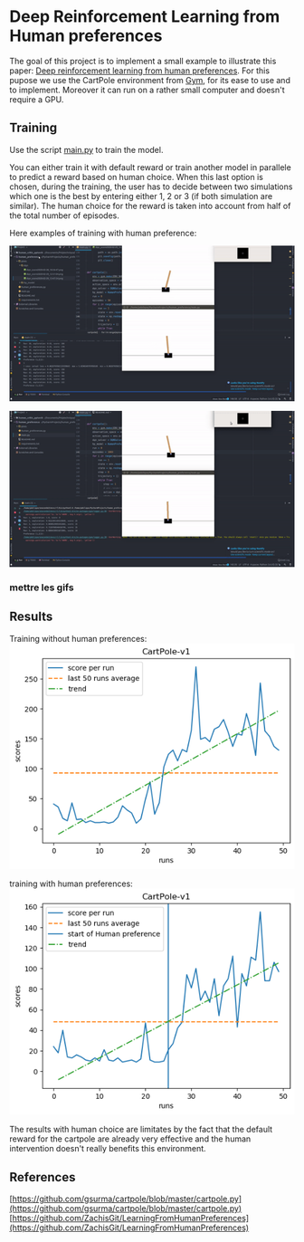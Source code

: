 # Deep Reinforcement Learning from Human preferences

The goal of this project is to implement a small example to illustrate this paper: 
[Deep reinforcement learning from human preferences](https://arxiv.org/pdf/1706.03741.pdf). For this pupose we use the 
CartPole environment from [Gym](https://gym.openai.com/), for its ease to use and to implement. Moreover it can run  on 
a rather small computer and doesn't require a GPU.

## Training

Use the script [main.py](main.py) to train the model.

You can either train it with default reward or train  another model in parallele to predict a reward based on 
human choice. When this last option is chosen, during the training, the user has to decide between two simulations which 
one is the best by entering either 1, 2 or 3 (if both simulation are similar). The human choice for the reward is taken 
into account from half of the total number of episodes.

Here examples of training with human preference:


![](gifs/rl_training.gif)

![](gifs/rl_training1.gif)
### mettre les gifs

## Results

Training without human preferences:
![](plots/dqn/dqn_score_self_2020-02-29_13-52-11.png)

training with human preferences:
![](plots/dqn/dqn_score_Human_2020-02-29_17-48-20.png)

The results with human choice are limitates by the fact that the default reward for the cartpole are already very effective
and the human intervention doesn't really benefits this environment.

## References

[https://github.com/gsurma/cartpole/blob/master/cartpole.py](https://github.com/gsurma/cartpole/blob/master/cartpole.py)
[https://github.com/ZachisGit/LearningFromHumanPreferences](https://github.com/ZachisGit/LearningFromHumanPreferences)